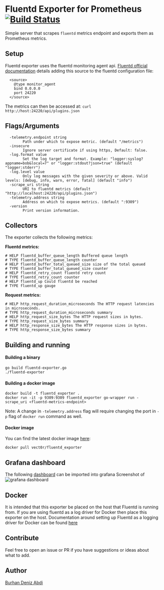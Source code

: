 # Fluentd Exporter for Prometheus [![Build Status](https://travis-ci.org/V3ckt0r/fluentd_exporter.svg?branch=master)](https://travis-ci.org/V3ckt0r/fluentd_exporter)

Simple server that scrapes `fluentd` metrics endpoint and exports them as Prometheus metrics.

## Setup

Fluentd exporter uses the fluentd monitoring agent api. [Fluentd official documentation](https://docs.fluentd.org/v1.0/articles/monitoring) details adding this source to the fluentd configuration file:
  ```
    <source>
      @type monitor_agent
      bind 0.0.0.0
      port 24220
    </source>
  ```
The metrics can then be accessed at: `curl http://host:24220/api/plugins.json`

## Flags/Arguments

```
  -telemetry.endpoint string
    	Path under which to expose metric. (default "/metrics")
  -insecure
    	Ignore server certificate if using https, Default: false.
  -log.format value
    	Set the log target and format. Example: "logger:syslog?appname=bob&local=7" or "logger:stdout?json=true" (default "logger:stderr")
  -log.level value
    	Only log messages with the given severity or above. Valid levels: [debug, info, warn, error, fatal] (default "info")
  -scrape_uri string
    	URI to fluentd metrics (default "http://localhost:24220/api/plugins.json")
  -telemetry.address string
    	Address on which to expose metrics. (default ":9309")
  -version
    	Print version information.
```

## Collectors

The exporter collects the following metrics:

**Fluentd metrics:**
```
# HELP fluentd_buffer_queue_length Buffered queue length
# TYPE fluentd_buffer_queue_length counter
# HELP fluentd_buffer_total_queued_size size of the total queued
# TYPE fluentd_buffer_total_queued_size counter
# HELP fluentd_retry_count fluentd retry count
# TYPE fluentd_retry_count counter
# HELP fluentd_up Could fluentd be reached
# TYPE fluentd_up gauge
```

**Request metrics:**
```
# HELP http_request_duration_microseconds The HTTP request latencies in microseconds.
# TYPE http_request_duration_microseconds summary
# HELP http_request_size_bytes The HTTP request sizes in bytes.
# TYPE http_request_size_bytes summary
# HELP http_response_size_bytes The HTTP response sizes in bytes.
# TYPE http_response_size_bytes summary
```

## Building and running

#### Building a binary
```
go build fluentd-exporter.go
./fluentd-exporter
```

#### Building a docker image
```
docker build -t fluentd_exporter .
docker run -it -p 9309:9309 fluentd_exporter go-wrapper run -scrape_uri <fluentd-metrics-endpoint>
```
Note: A change in `-telemetry.address` flag will require changing the port in `-p` flag of `docker run` command as well.

#### Docker image
You can find the latest docker image [here](https://hub.docker.com/r/vect0r/fluentd_exporter/):
```
docker pull vect0r/fluentd_exporter
```

## Grafana dashboard

The following [dashboard](https://grafana.com/dashboards/3522) can be imported into grafana
Screenshot of ![grafana dashboard](https://i.imgur.com/oBY6urR.png)

## Docker

It is intended that this exporter be placed on the host that Fluentd is running from. If you are using fluentd as a log driver for Docker then place this exporter on the host.
Documentation around setting up Fluentd as a logging driver for Docker can be found [here](https://docs.docker.com/engine/admin/logging/fluentd/)

## Contribute

Feel free to open an issue or PR if you have suggestions or ideas about what to add.

## Author

[Burhan Deniz Abdi](http://www.burhan.io/)
